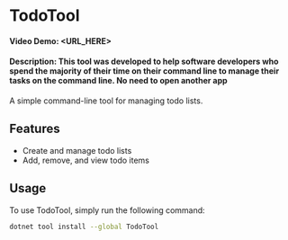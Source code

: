 # TodoTool

#### Video Demo: <URL_HERE>

#### Description: This tool was developed to help software developers who spend the majority of their time on their command line to manage their tasks on the command line. No need to open another app
A simple command-line tool for managing todo lists.

## Features

*   Create and manage todo lists
*   Add, remove, and view todo items

## Usage

To use TodoTool, simply run the following command:

```bash
dotnet tool install --global TodoTool
